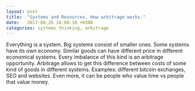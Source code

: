 ```yaml
---
layout: post
title:  "Systems and Resources. How arbitrage works."
date:   2017-08-26 18:08:10 +0300
categories: systems thinking, arbitrage
---
```

Everything is a system.
Big systems consist of smaller ones.
Some systems have its own economy.
Similar goods can have different price in different economical systems.
Every imbalance of this kind is an arbitrage opportunity.
Arbitrage allows to get this difference between costs of some kind of goods in different systems.
Examples: different bitcoin exchanges, SEO and websites. Even more, it can be people who value time vs people that value money.
